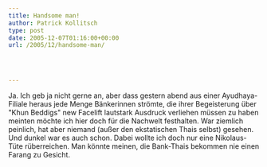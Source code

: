 ```yaml
---
title: Handsome man!
author: Patrick Kollitsch
type: post
date: 2005-12-07T01:16:00+00:00
url: /2005/12/handsome-man/




---
```

Ja. Ich geb ja nicht gerne an, aber dass gestern abend aus einer Ayudhaya-Filiale heraus jede Menge Bänkerinnen strömte, die ihrer Begeisterung über "Khun Beddigs" new Facelift lautstark Ausdruck verliehen müssen zu haben meinten möchte ich hier doch für die Nachwelt festhalten. War ziemlich peinlich, hat aber niemand (außer den ekstatischen Thais selbst) gesehen. Und dunkel war es auch schon. Dabei wollte ich doch nur eine Nikolaus-Tüte rüberreichen. Man könnte meinen, die Bank-Thais bekommen nie einen Farang zu Gesicht.
